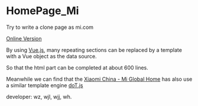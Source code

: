 # HomePage_Mi
Try to write a clone page as mi.com

[Online Version](tautcony.github.io/HomePage_Mi)


By using [Vue.js](https://vuejs.org), many repeating sections can be replaced by a template with a Vue object as the data source.

So that the html part can be completed at about 600 lines.

Meanwhile we can find that the [Xiaomi China - Mi Global Home](http://www.mi.com/en/) has also use a similar template engine [doT.js](http://olado.github.io/doT/index.html)

developer: wz, wjl, wjj, wh.
